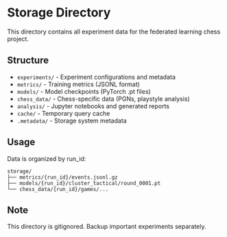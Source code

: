 # Storage Directory

This directory contains all experiment data for the federated learning chess project.

## Structure

- `experiments/` - Experiment configurations and metadata
- `metrics/` - Training metrics (JSONL format)
- `models/` - Model checkpoints (PyTorch .pt files)
- `chess_data/` - Chess-specific data (PGNs, playstyle analysis)
- `analysis/` - Jupyter notebooks and generated reports
- `cache/` - Temporary query cache
- `.metadata/` - Storage system metadata

## Usage

Data is organized by run_id:
```
storage/
├── metrics/{run_id}/events.jsonl.gz
├── models/{run_id}/cluster_tactical/round_0001.pt
└── chess_data/{run_id}/games/...
```

## Note

This directory is gitignored. Backup important experiments separately.
